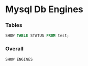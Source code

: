 Mysql Db Engines
===

### Tables

```sql
SHOW TABLE STATUS FROM test;
```

### Overall

```sql
SHOW ENGINES
```